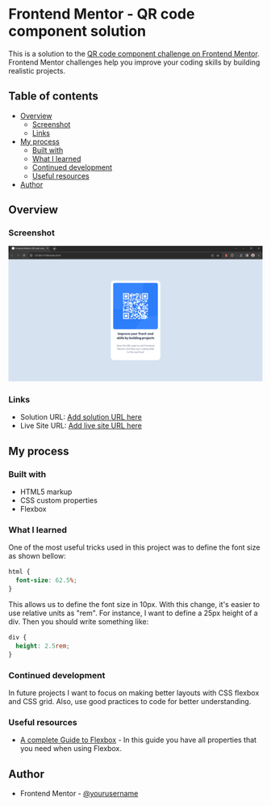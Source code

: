 # Frontend Mentor - QR code component solution

This is a solution to the [QR code component challenge on Frontend Mentor](https://www.frontendmentor.io/challenges/qr-code-component-iux_sIO_H). Frontend Mentor challenges help you improve your coding skills by building realistic projects. 

## Table of contents

- [Overview](#overview)
  - [Screenshot](#screenshot)
  - [Links](#links)
- [My process](#my-process)
  - [Built with](#built-with)
  - [What I learned](#what-i-learned)
  - [Continued development](#continued-development)
  - [Useful resources](#useful-resources)
- [Author](#author)

## Overview

### Screenshot

![](./images/project-screenshot.png)

### Links

- Solution URL: [Add solution URL here](https://your-solution-url.com)
- Live Site URL: [Add live site URL here](https://your-live-site-url.com)

## My process

### Built with

- HTML5 markup
- CSS custom properties
- Flexbox

### What I learned

One of the most useful tricks used in this project was to define the font size as shown bellow: 

```css
html {
  font-size: 62.5%;
}
```

This allows us to define the font size in 10px. With this change, it's easier to use relative units as "rem". For instance, I want to define a 25px height of a div. Then you should write something like:

```css
div {
  height: 2.5rem;
}
```

### Continued development

In future projects I want to focus on making better layouts with CSS flexbox and CSS grid. Also, use good practices to code for better understanding.

### Useful resources

- [A complete Guide to Flexbox](https://css-tricks.com/snippets/css/a-guide-to-flexbox/) - In this guide you have all properties that you need when using Flexbox.

## Author

- Frontend Mentor - [@yourusername](https://www.frontendmentor.io/profile/yourusername)
